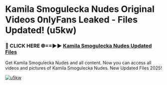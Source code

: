 # Kamila Smogulecka Nudes Original Videos 0nlyFans Leaked - Files Updated! (u5kw)

<h3>🔴 CLICK HERE 🌐==►► <a href="https://tinyurl.com/yrmya6cz" rel="nofollow">Kamila Smogulecka Nudes Updated Files</a></h3>

Get Kamila Smogulecka Nudes and all content. Now you can access all videos and pictures of Kamila Smogulecka Nudes. New Updated Files 2025!

[![u5kw](https://i.imgur.com/FMdXYCs.gif)](https://tinyurl.com/yrmya6cz)
